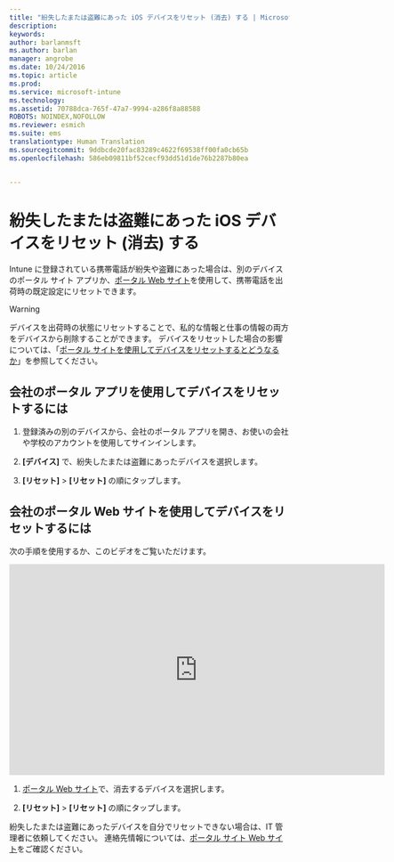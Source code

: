 ```yaml
---
title: "紛失したまたは盗難にあった iOS デバイスをリセット (消去) する | Microsoft Intune"
description: 
keywords: 
author: barlanmsft
ms.author: barlan
manager: angrobe
ms.date: 10/24/2016
ms.topic: article
ms.prod: 
ms.service: microsoft-intune
ms.technology: 
ms.assetid: 70788dca-765f-47a7-9994-a286f8a88588
ROBOTS: NOINDEX,NOFOLLOW
ms.reviewer: esmich
ms.suite: ems
translationtype: Human Translation
ms.sourcegitcommit: 9ddbcde20fac83289c4622f69538ff00fa0cb65b
ms.openlocfilehash: 586eb09811bf52cecf93dd51d1de76b2287b80ea


---
```



# <a name="reset-erase-your-lost-or-stolen-ios-device"></a>紛失したまたは盗難にあった iOS デバイスをリセット (消去) する

Intune に登録されている携帯電話が紛失や盗難にあった場合は、別のデバイスのポータル サイト アプリか、[ポータル Web サイト](http://portal.manage.microsoft.com)を使用して、携帯電話を出荷時の既定設定にリセットできます。

> [!WARNING]
> デバイスを出荷時の状態にリセットすることで、私的な情報と仕事の情報の両方をデバイスから削除することができます。 デバイスをリセットした場合の影響については、「[ポータル サイトを使用してデバイスをリセットするとどうなるか](what-happens-if-you-reset-your-device-using-the-company-portal-ios.md)」を参照してください。

## <a name="to-reset-your-device-using-the-company-portal-app"></a>会社のポータル アプリを使用してデバイスをリセットするには

1.  登録済みの別のデバイスから、会社のポータル アプリを開き、お使いの会社や学校のアカウントを使用してサインインします。

2.  **[デバイス]** で、紛失したまたは盗難にあったデバイスを選択します。

3.  **[リセット]** &gt; **[リセット]** の順にタップします。

## <a name="to-reset-your-device-using-the-company-portal-website"></a>会社のポータル Web サイトを使用してデバイスをリセットするには

次の手順を使用するか、このビデオをご覧いただけます。

<iframe width="675" height="379" src="https://www.youtube.com/embed/3rrXe8XmtgU" frameborder="0" allowfullscreen></iframe>

1.  [ポータル Web サイト](http://portal.manage.microsoft.com)で、消去するデバイスを選択します。

2.  **[リセット]** &gt; **[リセット]** の順にタップします。

紛失したまたは盗難にあったデバイスを自分でリセットできない場合は、IT 管理者に依頼してください。 連絡先情報については、[ポータル サイト Web サイト](http://portal.manage.microsoft.com)をご確認ください。



<!--HONumber=Nov16_HO1-->


